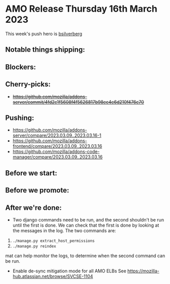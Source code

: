 # AMO Release Thursday 16th March 2023

This week's push hero is [bsilverberg](https://github.com/bobsilverberg)

## Notable things shipping:

## Blockers:

## Cherry-picks:

- ~~https://github.com/mozilla/addons-server/commit/4fd2c1f5608f4f5626817b98ec4e6d210f476c70~~

## Pushing:

- https://github.com/mozilla/addons-server/compare/2023.03.09..2023.03.16-1
- https://github.com/mozilla/addons-frontend/compare/2023.03.09..2023.03.16
- https://github.com/mozilla/addons-code-manager/compare/2023.03.09..2023.03.16

## Before we start:

## Before we promote:

## After we're done:
- Two django commands need to be run, and the second shouldn't be run until the first is done. We can check that the first is done by looking at the messages in the log. The two commands are:
1. `./manage.py extract_host_permissions`
2. `./manage.py reindex`

mat can help monitor the logs, to determine when the second command can be run.

- Enable de-sync mitigation mode for all AMO ELBs
  See https://mozilla-hub.atlassian.net/browse/SVCSE-1104  
